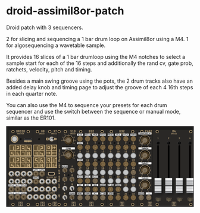 # droid-assimil8or-patch
Droid patch with 3 sequencers.

2 for slicing and sequencing a 1 bar drum loop on Assimil8or using a M4.
1 for algosequencing a wavetable sample.

It provides 16 slices of a 1 bar drumloop using the M4 notches to select a sample start for each of the 16 steps and additionally the rand cv, gate prob, ratchets, velocity, pitch and timing.

Besides a main swing groove using the pots, the 2 drum tracks also have an added delay knob and timing page to adjust the groove of each 4 16th steps in each quarter note.

You can also use the M4 to sequence your presets for each drum sequencer and use the switch between the sequence or manual mode, similar as the ER101.

![Image](droid-assimil8or-drums.png)
